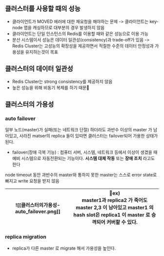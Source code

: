 ## 클러스터를 사용할 때의 성능
- 클라이언트가 MOVED 에러에 대한 재요청을 해야하는 문제
  -> 클라이언트는 key-node 맵을 캐싱하므로 대부분의 경우 발생하지 않음
- 클라이언트는 단일 인스턴스의 Redis를 이용할 때와 같은 성능으로 이용 가능
- 분산 시스템이서 성능은 데이터 일관성(consistency)과 trade-off가 있음
    -> Redis Cluster는 고성능의 확장성을 제공하면서 적절한 수준의 데이터 안정성과 가용성을 유지하는것이 목표
## 클러스터의 데이터 일관성
- Redis Cluster는 strong consistency를 제공하지 않음
- 높은 성능을 위해 비동기 복제를 하기 때문

## 클러스터의 가용성
### auto failover
일부 노드(master)가 실패(또는 네트워크 단절) 하더라도 과반수 이상의 master 가 남아있고, 사라진 matser의 replica 들이 있따면 클러스터는 failover되어 가용한 상태가 된다.
- failover(장애 극복 기능) : 컴퓨터 서버, 시스템, 네트워크 등에서 이상이 생겼을 때 예비 시스템으로 자동전환되는 기능이다. **시스템 대체 작동** 또는 **장애 조치** 라고도 한다

node timeout 동안 과반수의 master와 통하지 못한 master는 스스로 error state로 빠지고 write 요청을 받지 않음

| ![[클러스터의가용성-auto_failover.png]] | ex) <br>master1과 replica2 가 죽어도 <br>master 2,3 이 남아있고 master1 의 hash slot은 replica1 이 master 로      승격되어 커버할 수 있다. |
| ---- | ---- |
### replica migration
- replica가 다른 master 로 migrate 해서 가용성을 높인다.